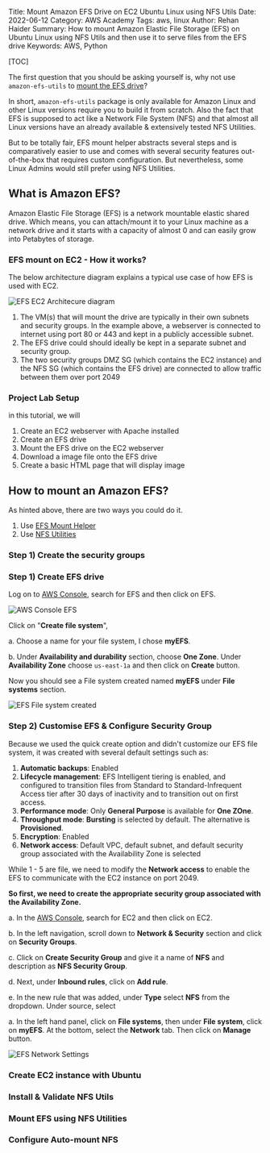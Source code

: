 Title: Mount Amazon EFS Drive on EC2 Ubuntu Linux using NFS Utils
Date: 2022-06-12
Category: AWS Academy
Tags: aws, linux
Author: Rehan Haider
Summary: How to mount Amazon Elastic File Storage (EFS) on Ubuntu Linux using NFS Utils and then use it to serve files from the EFS drive
Keywords: AWS, Python

[TOC]

The first question that you should be asking yourself is, why not use `amazon-efs-utils` to [mount the EFS drive](https://docs.aws.amazon.com/efs/latest/ug/installing-amazon-efs-utils.html)?

In short, `amazon-efs-utils` package is only available for Amazon Linux and other Linux versions require you to build it from scratch. Also the fact that EFS is supposed to act like a Network File System (NFS) and that almost all Linux versions have an already available & extensively tested NFS Utilities. 

But to be totally fair, EFS mount helper abstracts several steps and is comparatively easier to use and comes with several security features out-of-the-box that requires custom configuration. But nevertheless, some Linux Admins would still prefer using NFS Utilities. 

## What is Amazon EFS?
Amazon Elastic File Storage (EFS) is a network mountable elastic shared drive. Which means, you can attach/mount it to your Linux machine as a network drive and it starts with a capacity of almost 0 and can easily grow into Petabytes of storage. 

### EFS mount on EC2 - How it works?

The below architecture diagram explains a typical use case of how EFS is used with EC2.

![EFS EC2 Architecure diagram]({static}/images/aws-academy/25000000-architecture-diagram.png)

1. The VM(s) that will mount the drive  are typically in their own subnets and security groups. In the example above, a webserver is connected to internet using port 80 or 443 and kept in a publicly accessible subnet.
2. The EFS drive could should ideally be kept in a separate subnet and security group.
3. The two security groups DMZ SG (which contains the EC2 instance) and the NFS SG (which contains the EFS drive) are connected to allow traffic between them over port 2049

### Project Lab Setup

in this tutorial, we will 

1. Create an EC2 webserver with Apache installed
2. Create an EFS drive 
3. Mount the EFS drive on the EC2 webserver
4. Download a image file onto the EFS drive
5. Create a basic HTML page that will display image

## How to mount an Amazon EFS? 

As hinted above, there are two ways you could do it. 

1. Use [EFS Mount Helper](https://docs.aws.amazon.com/efs/latest/ug/installing-amazon-efs-utils.html) 
2. Use [NFS Utilities](#mount-efs-using-nfs-utilities)

### Step 1) Create the security groups




### Step 1) Create EFS drive
Log on to [AWS Console](https://console.aws.amazon.com/), search for EFS and then click on EFS.

![AWS Console EFS]({static}/images/aws-academy/25000000-efs-console.png)

Click on "**Create file system**", 

a. Choose a name for your file system, I chose **myEFS**.

b. Under **Availability and durability** section, choose **One Zone**. Under **Availability Zone** choose `us-east-1a` and then click on **Create** button.

Now you should see a File system created named **myEFS** under **File systems** section.

![EFS File system created]({static}/images/aws-academy/25000000-efs-filesystem-created.png)

### Step 2) Customise EFS & Configure Security Group
Because we used the quick create option and didn't customize our EFS file system, it was created with several default settings such as:

1. **Automatic backups**: Enabled
2. **Lifecycle management**: EFS Intelligent tiering is enabled, and configured to transition files from Standard to Standard-Infrequent Access tier after 30 days of inactivity and to transition out on first access.
3. **Performance mode**: Only **General Purpose** is available for **One ZOne**.
4. **Throughput mode**: **Bursting** is selected by default. The alternative is **Provisioned**.
5. **Encryption**: Enabled
6. **Network access**: Default VPC, default subnet, and default security group associated with the Availability Zone is selected

While 1 - 5 are file, we need to modify the **Network access** to enable the EFS to communicate with the EC2 instance on port 2049.

**So first, we need to create the appropriate security group associated with the Availability Zone.**

a. In the [AWS Console](https://console.aws.amazon.com/), search for EC2 and then click on EC2.

b. In the left navigation, scroll down to **Network & Security** section and click on **Security Groups**.

c. Click on **Create Security Group** and give it a name of **NFS** and description as **NFS Security Group**.

d. Next, under **Inbound rules**, click on **Add rule**. 

e. In the new rule that was added, under **Type** select **NFS** from the dropdown. Under source, select 


a. In the left hand panel, click on **File systems**, then under **File system**, click on **myEFS**. At the bottom, select the **Network** tab. Then click on **Manage** button.

![EFS Network Settings]({static}/images/aws-academy/25000000-network-settings.png)



### Create EC2 instance with Ubuntu 

### Install & Validate NFS Utils

### Mount EFS using NFS Utilities

### Configure Auto-mount NFS

